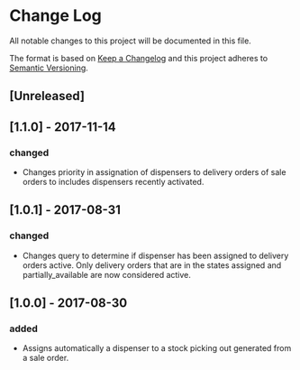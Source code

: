 # Change Log
All notable changes to this project will be documented in this file.

The format is based on [Keep a Changelog](http://keepachangelog.com/)
and this project adheres to [Semantic Versioning](http://semver.org/).

## [Unreleased]

## [1.1.0] - 2017-11-14
### changed
- Changes priority in assignation of dispensers to delivery orders of sale orders to includes dispensers recently activated.

## [1.0.1] - 2017-08-31
### changed
- Changes query to determine if dispenser has been assigned to delivery orders active. Only delivery orders that are in the states assigned and partially_available are now considered active.

## [1.0.0] - 2017-08-30
### added
- Assigns automatically a dispenser to a stock picking out generated from a sale order.
